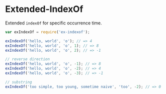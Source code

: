 # Extended-IndexOf

Extended `indexOf` for specific occurrence time.

```javascript
var exIndexOf = require('ex-indexof');

exIndexOf('hello, world', 'o'); // => 4
exIndexOf('hello, world', 'o', 1); // => 8
exIndexOf('hello, world', 'o', 2); // => -1

// reverse direction
exIndexOf('hello, world', 'o', -1); // => 8
exIndexOf('hello, world', 'o', -2); // => 4
exIndexOf('hello, world', 'o', -3); // => -1

// substring
exIndexOf('too simple, too young, sometime naive', 'too', -2); // => 0
```
